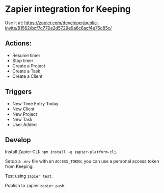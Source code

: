 Zapier integration for Keeping
========

Use it at: https://zapier.com/developer/public-invite/81562/bcf7c770e2d5729e9a6c8acf4e75c85c/

Actions:
-----

- Resume timer
- Stop timer
- Create a Project
- Create a Task
- Create a Client

Triggers
---

- New Time Entry Today
- New Client
- New Project
- New Task
- User Added


Develop
---

Install Zapier CLI: `npm install -g zapier-platform-cli`.

Setup a `.env` file with an `ACCESS_TOKEN`, you can use a personal access token from Keeping.

Test using `zapier test`.

Publish to zapier `zapier push`.